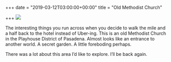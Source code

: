 +++
date = "2019-03-12T03:00:00+00:00"
title = "Old Methodist Church"

+++
![](https://res.cloudinary.com/tobyblog/image/upload/v1552362141/img/AE13A14E-DB5D-4644-B34E-A376AD0A7360.jpg)

The interesting things you run across when you decide to walk the mile and a half back to the hotel instead of Uber-ing. This is an old Methodist Church in the Playhouse District of Pasadena. Almost looks like an entrance to another world. A secret garden. A little foreboding perhaps. 

There was a lot about this area I’d like to explore. I’ll be back again.